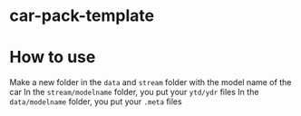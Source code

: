 # car-pack-template

# How to use
Make a new folder in the `data` and `stream` folder with the model name of the car
In the `stream/modelname` folder, you put your `ytd/ydr` files
In the `data/modelname` folder, you put your `.meta` files